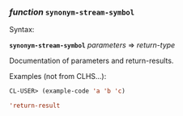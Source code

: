 ### <em>function</em> <strong>`synonym-stream-symbol`</strong>

Syntax:

<strong>`synonym-stream-symbol`</strong> <em>parameters</em> => <em>return-type</em>

Documentation of parameters and return-results.

Examples (not from CLHS...):

```lisp
CL-USER> (example-code 'a 'b 'c)

'return-result
```
